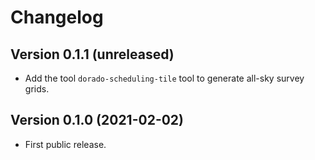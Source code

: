 # Changelog

## Version 0.1.1 (unreleased)

-   Add the tool ``dorado-scheduling-tile`` tool to generate all-sky survey
    grids.

## Version 0.1.0 (2021-02-02)

-   First public release.
